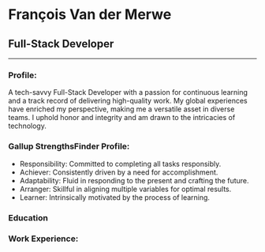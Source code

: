 # François Van der Merwe

## Full-Stack Developer

---

### Profile:

A tech-savvy Full-Stack Developer with a passion for continuous learning and a track record of
delivering high-quality work. My global experiences have enriched my perspective, making me a
versatile asset in diverse teams. I uphold honor and integrity and am drawn to the intricacies of
technology.

### Gallup StrengthsFinder Profile:

- Responsibility: Committed to completing all tasks responsibly.
- Achiever: Consistently driven by a need for accomplishment.
- Adaptability: Fluid in responding to the present and crafting the future.
- Arranger: Skillful in aligning multiple variables for optimal results.
- Learner: Intrinsically motivated by the process of learning.

### Education

### Work Experience:
